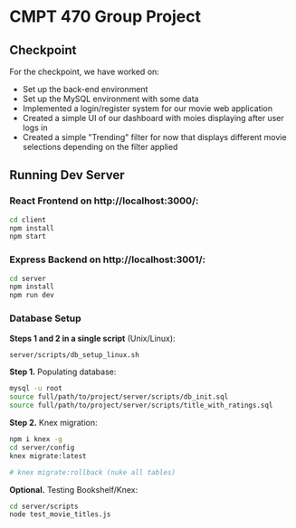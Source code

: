 # CMPT 470 Group Project

## Checkpoint

For the checkpoint, we have worked on:

- Set up the back-end environment
- Set up the MySQL environment with some data
- Implemented a login/register system for our movie web application
- Created a simple UI of our dashboard with moies displaying after user logs in
- Created a simple "Trending" filter for now that displays different movie selections depending on the filter applied


## Running Dev Server

### React Frontend on http://localhost:3000/:

```bash
cd client
npm install
npm start
```

### Express Backend on http://localhost:3001/:

```bash
cd server
npm install
npm run dev
```

### Database Setup

**Steps 1 and 2 in a single script** (Unix/Linux):

```bash
server/scripts/db_setup_linux.sh
```

**Step 1.** Populating database:

```bash
mysql -u root
source full/path/to/project/server/scripts/db_init.sql
source full/path/to/project/server/scripts/title_with_ratings.sql
```

**Step 2.** Knex migration:

```bash
npm i knex -g
cd server/config
knex migrate:latest

# knex migrate:rollback (nuke all tables)
```

**Optional.** Testing Bookshelf/Knex:

```bash
cd server/scripts
node test_movie_titles.js
```
